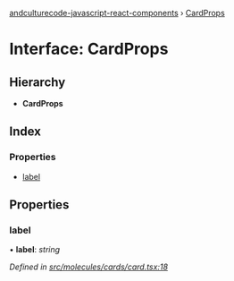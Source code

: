 [andculturecode-javascript-react-components](../README.md) › [CardProps](cardprops.md)

# Interface: CardProps

## Hierarchy

* **CardProps**

## Index

### Properties

* [label](cardprops.md#label)

## Properties

###  label

• **label**: *string*

*Defined in [src/molecules/cards/card.tsx:18](https://github.com/AndcultureCode/AndcultureCode.JavaScript.React.Components/blob/85bf079/src/molecules/cards/card.tsx#L18)*
